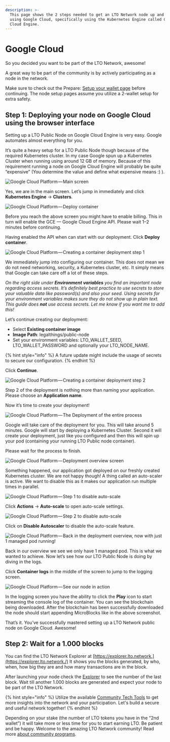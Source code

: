 ```yaml
---
description: >-
  This page shows the 2 steps needed to get an LTO Network node up and running
  using Google Cloud, specifically using the Kubernetes Engine called Google
  Cloud Engine.
---
```


# Google Cloud

So you decided you want to be part of the LTO Network, awesome!

A great way to be part of the community is by actively participating as a node in the network.

Make sure to check out the Prepare: [Setup your wallet page](../../tutorials/mining/prepare-setup-your-wallet.md) before continuing. The node setup pages assume you utilize a 2-wallet setup for extra safety.

## Step 1: **Deploying your node on Google Cloud using the browser interface**

Setting up a LTO Public Node on Google Cloud Engine is very easy. Google automates almost everything for you.

It’s quite a heavy setup for a LTO Public Node though because of the required Kubernetes cluster. In my case Google spun up a Kubernetes Cluster when running using around 12 GB of memory. Because of this requirement running a node on Google Cloud Engine will probably be quite “expensive” \(You determine the value and define what expensive means :\) \).

![Google Cloud Platform&#x200A;&#x2014;&#x200A;Main screen](https://cdn-images-1.medium.com/max/2400/1*IPq70LODxJghc2363rw5fg.png)

Yes, we are in the main screen. Let’s jump in immediately and click **Kubernetes Engine** -&gt; **Clusters**.

![Google Cloud Platform&#x200A;&#x2014;&#x200A;Deploy container](https://cdn-images-1.medium.com/max/2400/1*LDcn9MxG-5P7CzmR03B7_Q.png)

Before you reach the above screen you might have to enable billing. This in turn will enable the GCE — Google Cloud Engine API. Please wait 1–2 minutes before continuing.

Having enabled the API when can start with our deployment. Click **Deploy container**.

![Google Cloud Platform&#x200A;&#x2014;&#x200A;Creating a container deployment step 1](https://cdn-images-1.medium.com/max/2400/1*pbScQ3JmVVsOFgITi55ROg.png)

We immediately jump into configuring our container. This does not mean we do not need networking, security, a Kubernetes cluster, etc. It simply means that Google can take care off a lot of these steps.

_On the right side under **Environment variables** you find an important node regarding access secrets. It’s definitely best practice to use secrets to store your valuable data like password\(s\) and also your seed. Using secrets for your environment variables makes sure they do not show up in plain text. This guide does **not** use access secrets. Let me know if you want me to add this!_

Let’s continue creating our deployment:

* Select **Existing container image**
* **Image Path**: legalthings/public-node
* Set your environment variables: LTO\_WALLET\_SEED, LTO\_WALLET\_PASSWORD and optionally your LTO\_NODE\_NAME.

{% hint style="info" %}
A future update might include the usage of secrets to secure our configuration.
{% endhint %}

Click **Continue**.

![Google Cloud Platform&#x200A;&#x2014;&#x200A;Creating a container deployment step 2](https://cdn-images-1.medium.com/max/2400/1*_zSVFLK1osU80RYdInQHPQ.png)

Step 2 of the deployment is nothing more than naming your application. Please choose an **Application name**.

Now it’s time to create your deployment!

![Google Cloud Platform&#x200A;&#x2014;&#x200A;The Deployment of the entire process](https://cdn-images-1.medium.com/max/2400/1*pp0FPmyI0YOw76nfTAR5Lg.png)

Google will take care of the deployment for you. This will take around 5 minutes. Google will start by deploying a Kubernetes Cluster. Second it will create your deployment, just like you configured and then this will spin up your pod \(containing your running LTO Public node container\).

Please wait for the process to finish.

![Google Cloud Platform&#x200A;&#x2014;&#x200A;Deployment overview screen](https://cdn-images-1.medium.com/max/2400/1*0MhVJeAz7DHpIrcv-R31pA.png)

Something happened, our application got deployed on our freshly created Kubernetes cluster. We are not happy though! A thing called an auto-scaler is active. We want to disable this as it makes our application run multiple times in parallel.

![Google Cloud Platform&#x200A;&#x2014;&#x200A;Step 1 to disable auto-scale](https://cdn-images-1.medium.com/max/2400/1*6YgVeMiDUfNR7GYHtnZCeA.png)

Click **Actions** → **Auto-scale** to open auto-scale settings.

![Google Cloud Platform&#x200A;&#x2014;&#x200A;Step 2 to disable auto-scale](https://cdn-images-1.medium.com/max/2400/1*KuW5dgFZ6W_wGUyAl-sqBw.png)

Click on **Disable Autoscaler** to disable the auto-scale feature.

![Google Cloud Platform&#x200A;&#x2014;&#x200A;Back in the deployment overview, now with just 1 managed pod running!](https://cdn-images-1.medium.com/max/2400/1*ofQck-GDLmkfkudZ0Ztbkw.png)

Back in our overview we see we only have 1 managed pod. This is what we wanted to achieve. Now let’s see how our LTO Public Node is doing by diving in the logs.

Click **Container logs** in the middle of the screen to jump to the logging screen.

![Google Cloud Platform&#x200A;&#x2014;&#x200A;See our node in action](https://cdn-images-1.medium.com/max/2400/1*uUz8CJJCM3AZeyvnrQJk8Q.png)

In the logging screen you have the ability to click the **Play** icon to start streaming the console log of the container. You can see the blockchain being downloaded. After the blockchain has been successfully downloaded the node should start appending MicroBlocks like in the above screenshot.

That’s it. You’ve successfully mastered setting up a LTO Network public node on Google Cloud. Awesome!

## **Step 2: Wait for a 1.000 blocks**

You can find the LTO Network Explorer at [https://explorer.lto.network.](https://explorer.lto.network./) It shows you the blocks generated, by who, when, how big they are and how many transactions are in the block.

After launching your node check the [Explorer](https://explorer.lto.network) to see the number of the last block. Wait till another 1.000 blocks are generated and expect your node to be part of the LTO Network.

{% hint style="info" %}
Utilize the available [Community Tech Tools](https://blog.lto.network/distributed-workforce-community-dao-level-up/#tech-lab) to get more insights into the network and your participation. Let's build a secure and useful network together!
{% endhint %}

Depending on your stake \(the number of LTO tokens you have in the “2nd wallet”\) it will take more or less time for you to start earning LTO. Be patient and be happy. Welcome to the amazing LTO Network community! Read more [about community programs](https://blog.lto.network/distributed-workforce-community-dao-level-up/).

